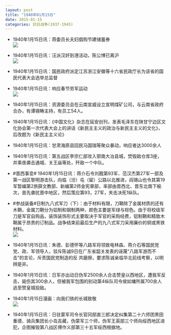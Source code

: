 ```yaml
---
layout: post
title: "1940年01月15日"
date: 2015-01-15
categories: 抗日战争(1937-1945)
---
```


<meta name="referrer" content="no-referrer" />

- 1940年1月15日讯：蒋委员长夫妇倡购节建储蓄券 <br/><img src="https://ww1.sinaimg.cn/large/aca367d8jw1eoamifmo2lj206r0ck753.jpg" />

- 1940年1月15日讯：汪派汉奸到港活动，陈公博已离沪 <br/><img src="https://ww2.sinaimg.cn/large/aca367d8jw1eoaks40szkj20760c40th.jpg" />

- 1940年1月15日讯：国民政府派定江苏浙江安徽等十六省民政厅长为该省的国民代表大会选举总监督 

- 1940年1月15日讯：响应春节劳军运动 <br/><img src="https://ww3.sinaimg.cn/large/aca367d8jw1eoaj1xja70j21070h40yo.jpg" />

- 1940年1月15日讯：资源委员会在云南宣威设立宣明煤矿公司，与云南省政府合办，有谭锡畴主持，有员工54人。 

- 1940年1月15日讯：《中国文化》杂志在延安创刊，发表毛泽东在陕甘宁边区文化协会第一次代表大会上的讲话《新民主主义的政治与新民主主义的文化》，后改题为《新民主主义论》 

- 1940年1月15日讯：甘肃海原县回民马国瑞等聚众暴动，响应者达3000余人 

- 1940年1月15日讯：第五战区李宗仁部攻入鄂南大冶县城，焚毁敌仓库3座，并乘夜袭击通城、关王庙等处，歼敌一个中队。 

- #晋西事变# 1940年1月15日讯：蒋介石令刘戡第93军、范汉杰第27军一部及第一战区黎明游击队，向临（汾）屯（留）公路以北推进，阎锡山也令其第19军暂编第2旅薛文教部、新编第2师金宪章部，率部由晋西北、晋东北南下榆次，首先袭扰晋中地区，然后策应第93，27军，夹击决死1纵队。 

- #参战装备#日制九八式军刀（下）：由于材料有限，刀鞘除了金属材质的还有木鞘，金属刀鞘分为铝制和钢制两种，颜色主要是军绿与棕色。由于将校级军刀是军官自购品，装饰装饰形式主要取决于军官的采购经费，铝制鞘和精致木鞘属于昂贵的订制品。战争结束前最后生产的九八式军刀采用廉价的铜或黑铁材料。 <br/><img src="https://ww3.sinaimg.cn/large/aca367d8jw1eo9z3r9awnj20hs1uhnck.jpg" />

- 1940年1月15日讯：朱德、彭德怀等八路军将领致电林森、蒋介石等国民党党、政、军领导人，驳斥陈诚9日在广东省韶关发表的诬蔑“八路军游而不击”的言论，斥责国民党制造的反 共磨擦，要求陈诚亲临华北前线考察，以明辨是非。 

- 1940年1月15日讯：日军亦出动日伪军2500余人合击赞皇以西地区，遭我军反击，毙伤其300余人，但被我军包围的别动第4纵队司令侯如墉所属700余人逃至赞皇城投敌。  

- 1940年1月15日漫画：向我们铁的长城致敬 <br/><img src="https://ww1.sinaimg.cn/large/aca367d8jw1eo9us7a3wdj20dz0csmym.jpg" />

- 1940年1月15日讯：日驻蒙军司令长官冈部直三郎决定纠集第二十六师团黑田重德、骑兵集团长小岛吉藏，伪蒙军三个师，伪军王英部三个师向绥西地区进犯，企图摧毁第八战区傅作义部第三十五军绥西根据地。 


